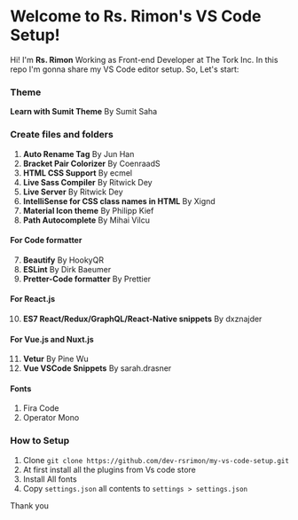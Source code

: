 # Welcome to Rs. Rimon's VS Code Setup!

Hi! I'm  **Rs. Rimon** Working as Front-end Developer at The Tork Inc. In this repo I'm gonna share my VS Code editor setup. So, Let's start:


### Theme

**Learn with Sumit Theme** By Sumit Saha

### Create files and folders

1. **Auto Rename Tag** By Jun Han 
2. **Bracket Pair Colorizer** By CoenraadS 
3. **HTML CSS Support** By ecmel
4. **Live Sass Compiler** By Ritwick Dey 
5. **Live Server** By Ritwick Dey 
6. **IntelliSense for CSS class names in HTML** By Xignd 
7. **Material Icon theme** By Philipp Kief 
8. **Path Autocomplete** By Mihai Vilcu

#### For Code formatter 

7. **Beautify** By HookyQR 
8. **ESLint** By Dirk Baeumer 
9. **Pretter-Code formatter** By Prettier

#### For React.js 
10. **ES7 React/Redux/GraphQL/React-Native snippets** By dxznajder

#### For Vue.js and Nuxt.js 
11. **Vetur** By Pine Wu 
12. **Vue VSCode Snippets** By sarah.drasner

#### Fonts 
1. Fira Code 
2. Operator Mono

### How to Setup 
1. Clone `git clone https://github.com/dev-rsrimon/my-vs-code-setup.git`
2. At first install all the plugins from Vs code store
3. Install All fonts
4. Copy `settings.json` all contents to `settings > settings.json`


Thank you
